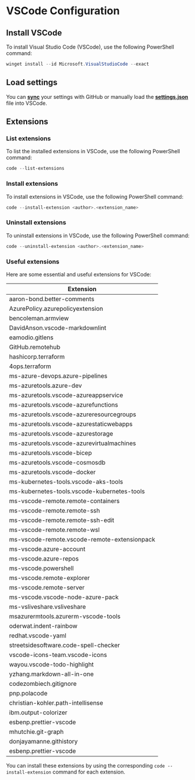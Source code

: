 # VSCode Configuration

## Install VSCode

To install Visual Studio Code (VSCode), use the following PowerShell command:

```powershell
winget install --id Microsoft.VisualStudioCode --exact
```

## Load settings

You can [**sync**](https://code.visualstudio.com/docs/editor/settings-sync) your settings with GitHub or manually load the [**settings.json**](https://github.com/RustyTake-Off/dotfiles/blob/main/genfiles/vscode/vscode.json) file into VSCode.

## Extensions

### List extensions

To list the installed extensions in VSCode, use the following PowerShell command:

```powershell
code --list-extensions
```

### Install extensions

To install extensions in VSCode, use the following PowerShell command:

```powershell
code --install-extension <author>.<extension_name>
```

### Uninstall extensions

To uninstall extensions in VSCode, use the following PowerShell command:

```powershell
code --uninstall-extension <author>.<extension_name>
```

### Useful extensions

Here are some essential and useful extensions for VSCode:

| Extension                                    |
| -------------------------------------------- |
| aaron-bond.better-comments                   |
| AzurePolicy.azurepolicyextension             |
| bencoleman.armview                           |
| DavidAnson.vscode-markdownlint               |
| eamodio.gitlens                              |
| GitHub.remotehub                             |
| hashicorp.terraform                          |
| 4ops.terraform                               |
| ms-azure-devops.azure-pipelines              |
| ms-azuretools.azure-dev                      |
| ms-azuretools.vscode-azureappservice         |
| ms-azuretools.vscode-azurefunctions          |
| ms-azuretools.vscode-azureresourcegroups     |
| ms-azuretools.vscode-azurestaticwebapps      |
| ms-azuretools.vscode-azurestorage            |
| ms-azuretools.vscode-azurevirtualmachines    |
| ms-azuretools.vscode-bicep                   |
| ms-azuretools.vscode-cosmosdb                |
| ms-azuretools.vscode-docker                  |
| ms-kubernetes-tools.vscode-aks-tools         |
| ms-kubernetes-tools.vscode-kubernetes-tools  |
| ms-vscode-remote.remote-containers           |
| ms-vscode-remote.remote-ssh                  |
| ms-vscode-remote.remote-ssh-edit             |
| ms-vscode-remote.remote-wsl                  |
| ms-vscode-remote.vscode-remote-extensionpack |
| ms-vscode.azure-account                      |
| ms-vscode.azure-repos                        |
| ms-vscode.powershell                         |
| ms-vscode.remote-explorer                    |
| ms-vscode.remote-server                      |
| ms-vscode.vscode-node-azure-pack             |
| ms-vsliveshare.vsliveshare                   |
| msazurermtools.azurerm-vscode-tools          |
| oderwat.indent-rainbow                       |
| redhat.vscode-yaml                           |
| streetsidesoftware.code-spell-checker        |
| vscode-icons-team.vscode-icons               |
| wayou.vscode-todo-highlight                  |
| yzhang.markdown-all-in-one                   |
| codezombiech.gitignore                       |
| pnp.polacode                                 |
| christian-kohler.path-intellisense           |
| ibm.output-colorizer                         |
| esbenp.prettier-vscode                       |
| mhutchie.git-graph                           |
| donjayamanne.githistory                      |
| esbenp.prettier-vscode                       |

You can install these extensions by using the corresponding `code --install-extension` command for each extension.
